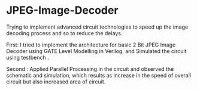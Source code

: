 # JPEG-Image-Decoder
Trying to implement advanced circuit technologies to speed up the image decoding process and so to reduce the delays.

First: I tried to implement the architecture for basic 2 Bit JPEG Image Decoder using GATE Level Modelling in Verilog.
and Simulated the circuit using testbench .

Second : Applied Parallel Processing in the circuit and observed the schematic and simulation, which results as increase in the speed of overall circuit but also increased area of circuit. 
